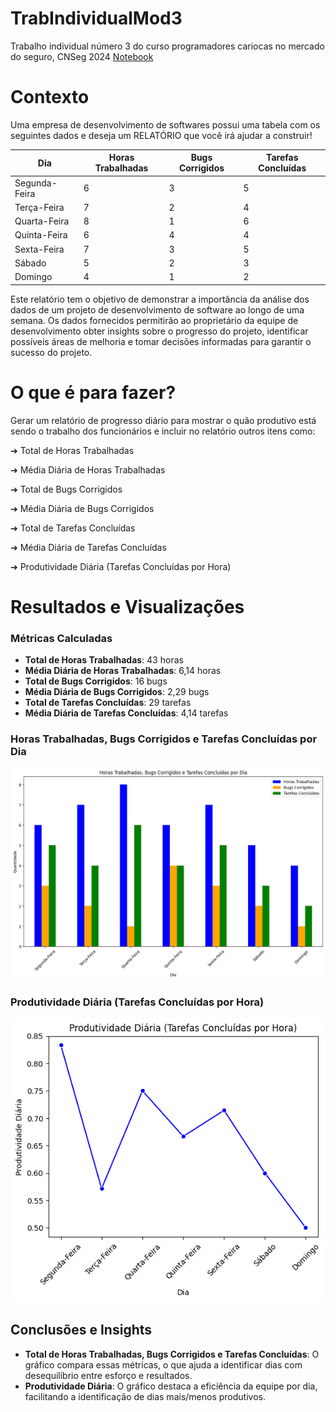 # TrabIndividualMod3
Trabalho individual número 3 do curso programadores cariocas no mercado do seguro, CNSeg 2024
[Notebook](https://colab.research.google.com/drive/1bKvmnF5_3zhRbT0dZPPf5VEPhFauV3py?usp=sharing)

# Contexto
Uma empresa de desenvolvimento de softwares possui uma tabela com os seguintes dados e deseja um RELATÓRIO que você irá ajudar a construir!


| Dia           | Horas Trabalhadas | Bugs Corrigidos | Tarefas Concluídas |
|---------------|-------------------|-----------------|--------------------|
| Segunda-Feira | 6                 | 3               | 5                  |
| Terça-Feira   | 7                 | 2               | 4                  |
| Quarta-Feira  | 8                 | 1               | 6                  |
| Quinta-Feira  | 6                 | 4               | 4                  |
| Sexta-Feira   | 7                 | 3               | 5                  |
| Sábado        | 5                 | 2               | 3                  |
| Domingo       | 4                 | 1               | 2                  |


Este relatório tem o objetivo de demonstrar a importância da análise dos dados de um projeto de desenvolvimento de software ao longo de uma semana. Os dados fornecidos permitirão ao proprietário da equipe de desenvolvimento obter insights sobre o progresso do projeto, identificar possíveis áreas de melhoria e tomar decisões informadas para garantir o sucesso do projeto.

# O que é para fazer?
Gerar um relatório de progresso diário para mostrar o quão produtivo está sendo o trabalho dos funcionários e incluir no relatório outros itens como:

➔ Total de Horas Trabalhadas

➔ Média Diária de Horas Trabalhadas

➔ Total de Bugs Corrigidos

➔ Média Diária de Bugs Corrigidos

➔ Total de Tarefas Concluídas

➔ Média Diária de Tarefas Concluídas

➔ Produtividade Diária (Tarefas Concluídas por Hora)

# Resultados e Visualizações

### Métricas Calculadas

- **Total de Horas Trabalhadas**: 43 horas
- **Média Diária de Horas Trabalhadas**: 6,14 horas
- **Total de Bugs Corrigidos**: 16 bugs
- **Média Diária de Bugs Corrigidos**: 2,29 bugs
- **Total de Tarefas Concluídas**: 29 tarefas
- **Média Diária de Tarefas Concluídas**: 4,14 tarefas

### Horas Trabalhadas, Bugs Corrigidos e Tarefas Concluídas por Dia

![Horas, Bugs, Tarefas por Dia](img/grafico1.png)

### Produtividade Diária (Tarefas Concluídas por Hora)

![Produtividade Diária](img/grafico2.png)

## Conclusões e Insights

- **Total de Horas Trabalhadas, Bugs Corrigidos e Tarefas Concluídas**: O gráfico compara essas métricas, o que ajuda a identificar dias com desequilíbrio entre esforço e resultados.
- **Produtividade Diária**: O gráfico destaca a eficiência da equipe por dia, facilitando a identificação de dias mais/menos produtivos.
